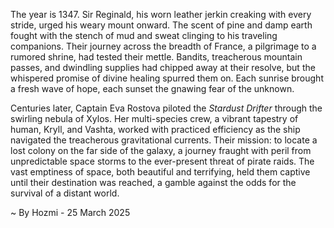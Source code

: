 
The year is 1347.  Sir Reginald, his worn leather jerkin creaking with every stride, urged his weary mount onward.  The scent of pine and damp earth fought with the stench of mud and sweat clinging to his traveling companions.  Their journey across the breadth of France, a pilgrimage to a rumored shrine, had tested their mettle. Bandits, treacherous mountain passes, and dwindling supplies had chipped away at their resolve, but the whispered promise of divine healing spurred them on.  Each sunrise brought a fresh wave of hope, each sunset the gnawing fear of the unknown.

Centuries later, Captain Eva Rostova piloted the *Stardust Drifter* through the swirling nebula of Xylos.  Her multi-species crew, a vibrant tapestry of human, Kryll, and Vashta, worked with practiced efficiency as the ship navigated the treacherous gravitational currents.  Their mission: to locate a lost colony on the far side of the galaxy, a journey fraught with peril from unpredictable space storms to the ever-present threat of pirate raids.  The vast emptiness of space, both beautiful and terrifying, held them captive until their destination was reached, a gamble against the odds for the survival of a distant world.

~ By Hozmi - 25 March 2025
